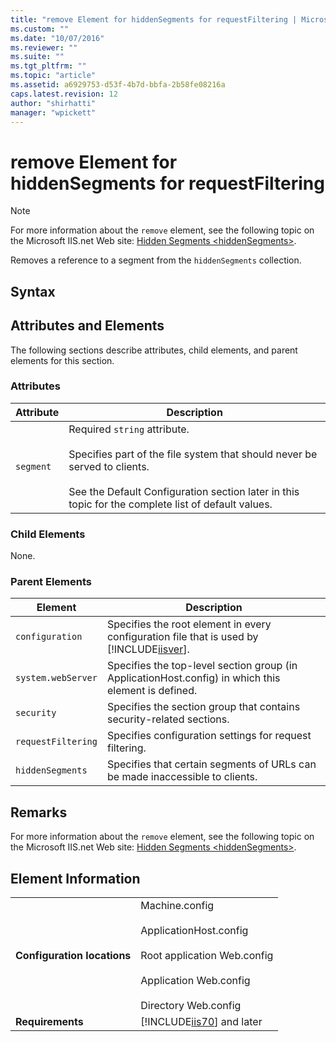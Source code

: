 ```yaml
---
title: "remove Element for hiddenSegments for requestFiltering | Microsoft Docs"
ms.custom: ""
ms.date: "10/07/2016"
ms.reviewer: ""
ms.suite: ""
ms.tgt_pltfrm: ""
ms.topic: "article"
ms.assetid: a6929753-d53f-4b7d-bbfa-2b58fe08216a
caps.latest.revision: 12
author: "shirhatti"
manager: "wpickett"
---
```

# remove Element for hiddenSegments for requestFiltering
> [!NOTE]
>  For more information about the `remove` element, see the following topic on the Microsoft IIS.net Web site: [Hidden Segments \<hiddenSegments>](http://www.iis.net/ConfigReference/system.webServer/security/requestFiltering/hiddenSegments).  
  
 Removes a reference to a segment from the `hiddenSegments` collection.  
  
## Syntax  
  
## Attributes and Elements  
 The following sections describe attributes, child elements, and parent elements for this section.  
  
### Attributes  
  
|Attribute|Description|  
|---------------|-----------------|  
|`segment`|Required `string` attribute.<br /><br /> Specifies part of the file system that should never be served to clients.<br /><br /> See the Default Configuration section later in this topic for the complete list of default values.|  
  
### Child Elements  
 None.  
  
### Parent Elements  
  
|Element|Description|  
|-------------|-----------------|  
|`configuration`|Specifies the root element in every configuration file that is used by [!INCLUDE[iisver](../../reference/admin/includes/iisver-md.md)].|  
|`system.webServer`|Specifies the top-level section group (in ApplicationHost.config) in which this element is defined.|  
|`security`|Specifies the section group that contains security-related sections.|  
|`requestFiltering`|Specifies configuration settings for request filtering.|  
|`hiddenSegments`|Specifies that certain segments of URLs can be made inaccessible to clients.|  
  
## Remarks  
 For more information about the `remove` element, see the following topic on the Microsoft IIS.net Web site: [Hidden Segments \<hiddenSegments>](http://www.iis.net/ConfigReference/system.webServer/security/requestFiltering/hiddenSegments).  
  
## Element Information  
  
|||  
|-|-|  
|**Configuration locations**|Machine.config<br /><br /> ApplicationHost.config<br /><br /> Root application Web.config<br /><br /> Application Web.config<br /><br /> Directory Web.config|  
|**Requirements**|[!INCLUDE[iis70](../../reference/admin/includes/iis70-md.md)] and later|